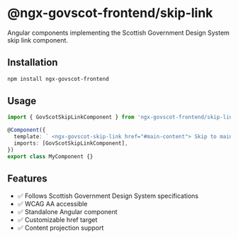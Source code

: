 # @ngx-govscot-frontend/skip-link

Angular components implementing the Scottish Government Design System skip link component.

## Installation

```bash
npm install ngx-govscot-frontend
```

## Usage

```typescript
import { GovScotSkipLinkComponent } from 'ngx-govscot-frontend/skip-link';

@Component({
  template: ` <ngx-govscot-skip-link href="#main-content"> Skip to main content </ngx-govscot-skip-link> `,
  imports: [GovScotSkipLinkComponent],
})
export class MyComponent {}
```

## Features

- ✅ Follows Scottish Government Design System specifications
- ✅ WCAG AA accessible
- ✅ Standalone Angular component
- ✅ Customizable href target
- ✅ Content projection support
